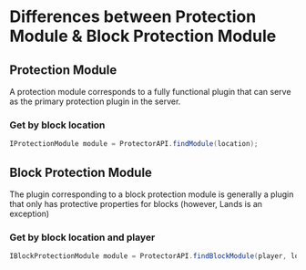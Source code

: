 # Differences between Protection Module & Block Protection Module

## Protection Module

A protection module corresponds to a fully functional plugin that can serve as the primary protection plugin in the server.

### Get by block location

```java
IProtectionModule module = ProtectorAPI.findModule(location);
```

## Block Protection Module

The plugin corresponding to a block protection module is generally a plugin that only has protective properties for blocks (however, Lands is an exception)

### Get by block location and player

```java
IBlockProtectionModule module = ProtectorAPI.findBlockModule(player, location);
```
